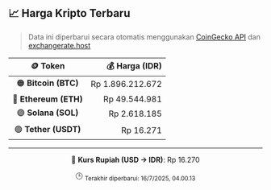 

<!-- HARGA_KRIPTO -->
## 📈 Harga Kripto Terbaru

> Data ini diperbarui secara otomatis menggunakan [CoinGecko API](https://www.coingecko.com/) dan [exchangerate.host](https://exchangerate.host/)

<div align="center">

| 🪙 Token | 💰 Harga (IDR) |
|:------:|---------------:|
| 🟠 **Bitcoin (BTC)**   | Rp 1.896.212.672 |
| 🔵 **Ethereum (ETH)**  | Rp 49.544.981 |
| 🟣 **Solana (SOL)**    | Rp 2.618.185 |
| 🟢 **Tether (USDT)**   | Rp 16.271 |

---

💱 **Kurs Rupiah (USD → IDR)**: Rp 16.270

🕒 <sub>Terakhir diperbarui: 16/7/2025, 04.00.13</sub>

</div>
<!-- /HARGA_KRIPTO -->